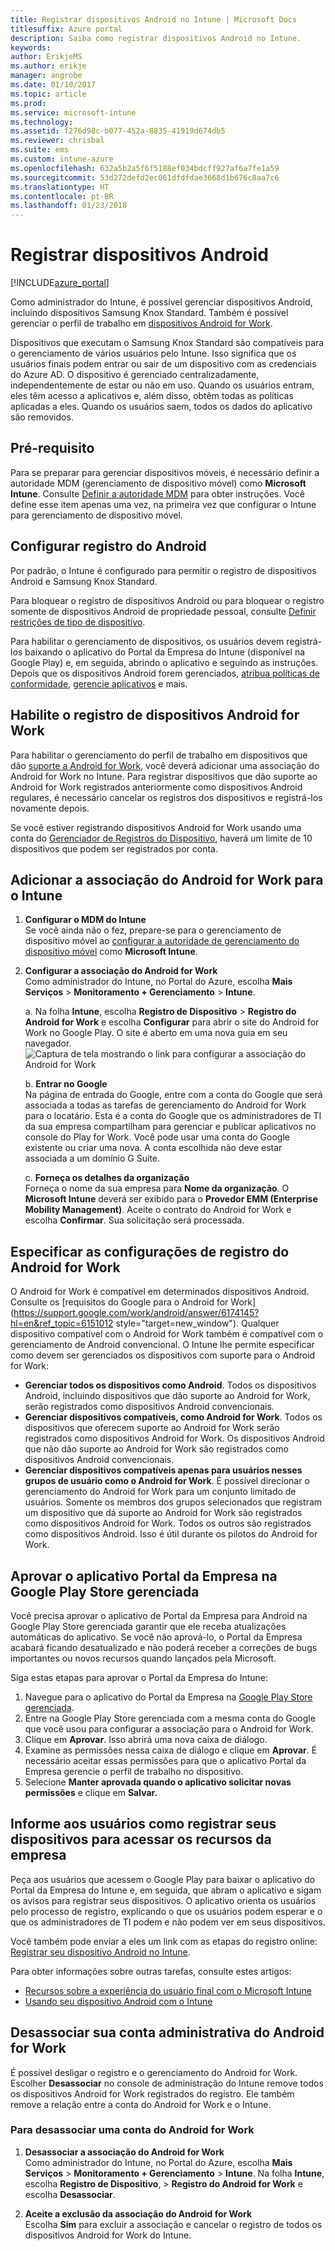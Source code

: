 ```yaml
---
title: Registrar dispositivos Android no Intune | Microsoft Docs
titlesuffix: Azure portal
description: Saiba como registrar dispositivos Android no Intune.
keywords: 
author: ErikjeMS
ms.author: erikje
manager: angrobe
ms.date: 01/10/2017
ms.topic: article
ms.prod: 
ms.service: microsoft-intune
ms.technology: 
ms.assetid: f276d98c-b077-452a-8835-41919d674db5
ms.reviewer: chrisbal
ms.suite: ems
ms.custom: intune-azure
ms.openlocfilehash: 632a5b2a5f6f5188ef034bdcff927af6a7fe1a59
ms.sourcegitcommit: 53d272defd2ec061dfdfdae3668d1b676c8aa7c6
ms.translationtype: HT
ms.contentlocale: pt-BR
ms.lasthandoff: 01/23/2018
---
```

# <a name="enroll-android-devices"></a>Registrar dispositivos Android

[!INCLUDE[azure_portal](./includes/azure_portal.md)]

Como administrador do Intune, é possível gerenciar dispositivos Android, incluindo dispositivos Samsung Knox Standard. Também é possível gerenciar o perfil de trabalho em [dispositivos Android for Work](#enable-enrollment-of-android-for-work-devices).

Dispositivos que executam o Samsung Knox Standard são compatíveis para o gerenciamento de vários usuários pelo Intune. Isso significa que os usuários finais podem entrar ou sair de um dispositivo com as credenciais do Azure AD. O dispositivo é gerenciado centralizadamente, independentemente de estar ou não em uso. Quando os usuários entram, eles têm acesso a aplicativos e, além disso, obtêm todas as políticas aplicadas a eles. Quando os usuários saem, todos os dados do aplicativo são removidos.

## <a name="prerequisite"></a>Pré-requisito

Para se preparar para gerenciar dispositivos móveis, é necessário definir a autoridade MDM (gerenciamento de dispositivo móvel) como **Microsoft Intune**. Consulte [Definir a autoridade MDM](mdm-authority-set.md) para obter instruções. Você define esse item apenas uma vez, na primeira vez que configurar o Intune para gerenciamento de dispositivo móvel.

## <a name="set-up-android-enrollment"></a>Configurar registro do Android

Por padrão, o Intune é configurado para permitir o registro de dispositivos Android e Samsung Knox Standard.

Para bloquear o registro de dispositivos Android ou para bloquear o registro somente de dispositivos Android de propriedade pessoal, consulte [Definir restrições de tipo de dispositivo](enrollment-restrictions-set.md).

Para habilitar o gerenciamento de dispositivos, os usuários devem registrá-los baixando o aplicativo do Portal da Empresa do Intune (disponível na Google Play) e, em seguida, abrindo o aplicativo e seguindo as instruções. Depois que os dispositivos Android forem gerenciados, [atribua políticas de conformidade](compliance-policy-create-android.md), [gerencie aplicativos](app-management.md) e mais.

## <a name="enable-enrollment-of-android-for-work-devices"></a>Habilite o registro de dispositivos Android for Work

Para habilitar o gerenciamento do perfil de trabalho em dispositivos que dão [suporte a Android for Work](https://support.google.com/work/android/answer/6174145?hl=en&ref_topic=6151012), você deverá adicionar uma associação do Android for Work no Intune. Para registrar dispositivos que dão suporte ao Android for Work registrados anteriormente como dispositivos Android regulares, é necessário cancelar os registros dos dispositivos e registrá-los novamente depois.

Se você estiver registrando dispositivos Android for Work usando uma conta do [Gerenciador de Registros do Dispositivo](device-enrollment-manager-enroll.md), haverá um limite de 10 dispositivos que podem ser registrados por conta.

## <a name="add-android-for-work-binding-for-intune"></a>Adicionar a associação do Android for Work para o Intune

1. **Configurar o MDM do Intune**<br>
Se você ainda não o fez, prepare-se para o gerenciamento de dispositivo móvel ao [configurar a autoridade de gerenciamento do dispositivo móvel](mdm-authority-set.md) como **Microsoft Intune**.
2. **Configurar a associação do Android for Work**<br>
    Como administrador do Intune, no Portal do Azure, escolha **Mais Serviços** > **Monitoramento + Gerenciamento** > **Intune**.

   a. Na folha **Intune**, escolha **Registro de Dispositivo** > **Registro do Android for Work** e escolha **Configurar** para abrir o site do Android for Work no Google Play. O site é aberto em uma nova guia em seu navegador.
   ![Captura de tela mostrando o link para configurar a associação do Android for Work](./media/android-work-bind.png)

   b. **Entrar no Google**<br>
   Na página de entrada do Google, entre com a conta do Google que será associada a todas as tarefas de gerenciamento do Android for Work para o locatário. Esta é a conta do Google que os administradores de TI da sua empresa compartilham para gerenciar e publicar aplicativos no console do Play for Work. Você pode usar uma conta do Google existente ou criar uma nova.  A conta escolhida não deve estar associada a um domínio G Suite.

   c. **Forneça os detalhes da organização**<br>
   Forneça o nome da sua empresa para **Nome da organização**. O **Microsoft Intune** deverá ser exibido para o **Provedor EMM (Enterprise Mobility Management)**. Aceite o contrato do Android for Work e escolha **Confirmar**. Sua solicitação será processada.

## <a name="specify-android-for-work-enrollment-settings"></a>Especificar as configurações de registro do Android for Work
   O Android for Work é compatível em determinados dispositivos Android. Consulte os [requisitos do Google para o Android for Work](https://support.google.com/work/android/answer/6174145?hl=en&ref_topic=6151012 style="target=new_window"). Qualquer dispositivo compatível com o Android for Work também é compatível com o gerenciamento de Android convencional. O Intune lhe permite especificar como devem ser gerenciados os dispositivos com suporte para o Android for Work:

   - **Gerenciar todos os dispositivos como Android**. Todos os dispositivos Android, incluindo dispositivos que dão suporte ao Android for Work, serão registrados como dispositivos Android convencionais.
   - **Gerenciar dispositivos compatíveis, como Android for Work**. Todos os dispositivos que oferecem suporte ao Android for Work serão registrados como dispositivos Android for Work. Os dispositivos Android que não dão suporte ao Android for Work são registrados como dispositivos Android convencionais.
   - **Gerenciar dispositivos compatíveis apenas para usuários nesses grupos de usuário como o Android for Work**. É possível direcionar o gerenciamento do Android for Work para um conjunto limitado de usuários. Somente os membros dos grupos selecionados que registram um dispositivo que dá suporte ao Android for Work são registrados como dispositivos Android for Work. Todos os outros são registrados como dispositivos Android. Isso é útil durante os pilotos do Android for Work.

## <a name="approve-the-company-portal-app-in-the-managed-google-play-store"></a>Aprovar o aplicativo Portal da Empresa na Google Play Store gerenciada
Você precisa aprovar o aplicativo de Portal da Empresa para Android na Google Play Store gerenciada garantir que ele receba atualizações automáticas do aplicativo. Se você não aprová-lo, o Portal da Empresa acabará ficando desatualizado e não poderá receber a correções de bugs importantes ou novos recursos quando lançados pela Microsoft.

Siga estas etapas para aprovar o Portal da Empresa do Intune:

1.  Navegue para o aplicativo do Portal da Empresa na [Google Play Store gerenciada](https://play.google.com/work/apps/details?id=com.microsoft.windowsintune.companyportal).
2.  Entre na Google Play Store gerenciada com a mesma conta do Google que você usou para configurar a associação para o Android for Work.
3.  Clique em **Aprovar**.  Isso abrirá uma nova caixa de diálogo.
4.  Examine as permissões nessa caixa de diálogo e clique em **Aprovar**. É necessário aceitar essas permissões para que o aplicativo Portal da Empresa gerencie o perfil de trabalho no dispositivo.
5.  Selecione **Manter aprovada quando o aplicativo solicitar novas permissões** e clique em **Salvar.**

<!--  ## Next steps for Android for Work
After configuring the Android for Work binding and settings, you can do the following:
- [Deploy Android for Work apps](android-for-work-apps.md)
- [Add Android for Work configuration policies](android-for-work-policy-settings-in-microsoft-intune.md)  -->

## <a name="tell-your-users-how-to-enroll-their-devices-to-access-company-resources"></a>Informe aos usuários como registrar seus dispositivos para acessar os recursos da empresa

Peça aos usuários que acessem o Google Play para baixar o aplicativo do Portal da Empresa do Intune e, em seguida, que abram o aplicativo e sigam os avisos para registrar seus dispositivos. O aplicativo orienta os usuários pelo processo de registro, explicando o que os usuários podem esperar e o que os administradores de TI podem e não podem ver em seus dispositivos.

Você também pode enviar a eles um link com as etapas do registro online: [Registrar seu dispositivo Android no Intune](https://docs.microsoft.com/intune-user-help/enroll-your-device-in-intune-android).

Para obter informações sobre outras tarefas, consulte estes artigos:

- [Recursos sobre a experiência do usuário final com o Microsoft Intune](end-user-educate.md)
- [Usando seu dispositivo Android com o Intune](https://docs.microsoft.com/intune-user-help/using-your-android-device-with-intune)

## <a name="unbind-your-android-for-work-administrative-account"></a>Desassociar sua conta administrativa do Android for Work

É possível desligar o registro e o gerenciamento do Android for Work. Escolher **Desassociar** no console de administração do Intune remove todos os dispositivos Android for Work registrados do registro. Ele também remove a relação entre a conta do Android for Work e o Intune.

### <a name="to-unbind-an-android-for-work-account"></a>Para desassociar uma conta do Android for Work

1. **Desassociar a associação do Android for Work**<br>
    Como administrador do Intune, no Portal do Azure, escolha **Mais Serviços** > **Monitoramento + Gerenciamento** > **Intune**.  Na folha **Intune**, escolha **Registro de Dispositivo**, > **Registro do Android for Work** e escolha **Desassociar**.

2. **Aceite a exclusão da associação do Android for Work**<br>
  Escolha **Sim** para excluir a associação e cancelar o registro de todos os dispositivos Android for Work do Intune.
